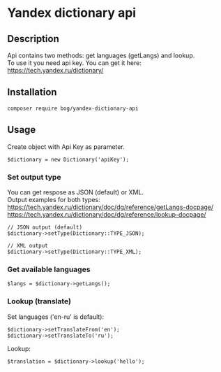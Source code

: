 # Yandex dictionary api
## Description
Api contains two methods: get languages (getLangs) and lookup.  
To use it you need api key. You can get it here:  
https://tech.yandex.ru/dictionary/

## Installation
```
composer require bog/yandex-dictionary-api
```

## Usage  
Create object with Api Key as parameter.
```
$dictionary = new Dictionary('apiKey');
```
### Set output type
You can get respose as JSON (default) or XML.  
Output examples for both types:  
https://tech.yandex.ru/dictionary/doc/dg/reference/getLangs-docpage/  
https://tech.yandex.ru/dictionary/doc/dg/reference/lookup-docpage/  

```
// JSON output (default)
$dictionary->setType(Dictionary::TYPE_JSON);

// XML output
$dictionary->setType(Dictionary::TYPE_XML);

```
### Get available languages
```
$langs = $dictionary->getLangs();
```

### Lookup (translate)
Set languages ('en-ru' is default):
```
$dictionary->setTranslateFrom('en');
$dictionary->setTranslateTo('ru');
```
Lookup:
```
$translation = $dictionary->lookup('hello');
```